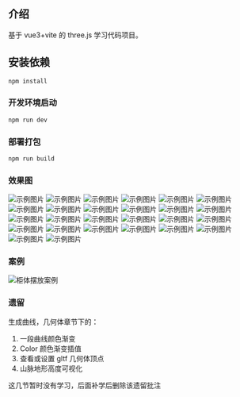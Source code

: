 ## 介绍

基于 vue3+vite 的 three.js 学习代码项目。

## 安装依赖

```sh
npm install
```

### 开发环境启动

```sh
npm run dev
```

### 部署打包

```sh
npm run build
```

### 效果图

![示例图片](./public/review/Primer.png)
![示例图片](./public/review/BufferGeometry.png)
![示例图片](./public/review/Earth.png)
![示例图片](./public/review/GltfLoader.png)
![示例图片](./public/review/PBR1.png)
![示例图片](./public/review/PBR2.png)
![示例图片](./public/review/snow.gif)
![示例图片](./public/review/shader.png)
![示例图片](./public/review/Tube.gif)
![示例图片](./public/review/effect.png)
![示例图片](./public/review/tagGltf.png)
![示例图片](./public/review/Generate.png)
![示例图片](./public/review/SetFromPosition.png)
![示例图片](./public/review/Curve.png)
![示例图片](./public/review/Catmull.png)
![示例图片](./public/review/Quadratic.png)
![示例图片](./public/review/Shape.png)
![示例图片](./public/review/Extrude.png)
![示例图片](./public/review/Edges.png)
![示例图片](./public/review/Raycaster.png)
![示例图片](./public/review/css2d.png)
![示例图片](./public/review/TagPosition.png)
![示例图片](./public/review/css3d.png)
![示例图片](./public/review/animate.gif)
![示例图片](./public/review/animate2.gif)
![示例图片](./public/review/Bone.png)

### 案例

![柜体摆放案例](./public/demo/柜体摆放案例.gif)

### 遗留

生成曲线，几何体章节下的：

1. 一段曲线颜色渐变
2. Color 颜色渐变插值
3. 查看或设置 gltf 几何体顶点
4. 山脉地形高度可视化

这几节暂时没有学习，后面补学后删除该遗留批注
